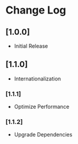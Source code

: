 # Change Log

## [1.0.0]

- Initial Release

## [1.1.0]

- Internationalization

### [1.1.1]

- Optimize Performance

### [1.1.2]

- Upgrade Dependencies
